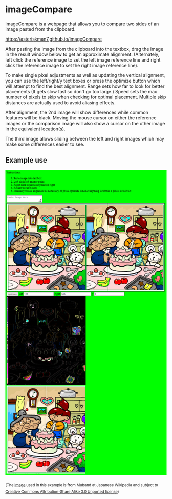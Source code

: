 # imageCompare
imageCompare is a webpage that allows you to compare two sides of an image pasted from the clipboard.

https://asteriskman7.github.io/imageCompare

After pasting the image from the clipboard into the textbox, drag the image in the result window below to get an approximate alignment. (Alternately, left click the reference image to set the left image reference line and right click the reference image to set the right image reference line).

To make single pixel adjustments as well as updating the vertical alignment, you can use the left/right/y text boxes or press the optimize button which will attempt to find the best alignment. Range sets how far to look for better placements (It gets slow fast so don't go too large.) Speed sets the max number of pixels to skip when checking for optimal placement. Multiple skip distances are actually used to avoid aliasing effects.

After alignment, the 2nd image will show differences while common features will be black. Moving the mouse cursor on either the reference images or the comparison image will also show a cursor on the other image in the equivalent location(s).

The third image allows sliding between the left and right images which may make some differences easier to see.

## Example use
![Example image of the imageCompare web page](./imageCompareExample1.png)

<sub>(The [image](https://commons.wikimedia.org/wiki/File:Spot_the_difference.png) used in this example is from Muband at Japanese Wikipedia and subject to [Creative Commons Attribution-Share Alike 3.0 Unported license](https://creativecommons.org/licenses/by-sa/3.0/deed.en))</sub>
